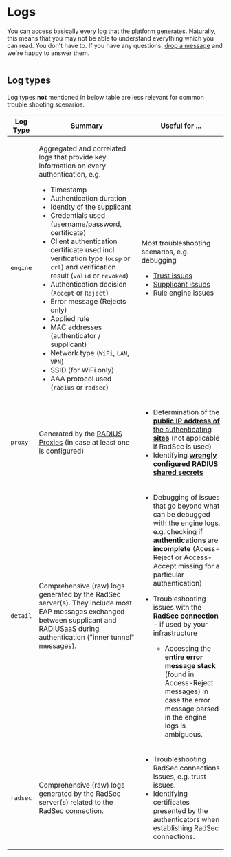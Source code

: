 # Logs

You can access basically every log that the platform generates. Naturally, this means that you may not be able to understand everything which you can read. You don't have to. If you have any questions, [drop a message](https://www.radius-as-a-service.com/drop-a-question) and we're happy to answer them.

<figure><img src="../../../.gitbook/assets/2024-05-13_12h16_21.gif" alt=""><figcaption></figcaption></figure>

## Log types

Log types **not** mentioned in below table are less relevant for common trouble shooting scenarios.

| Log Type | Summary                                                                                                                                                                                                                                                                                                                                                                                                                                                                                                                                                                                                                                                                                                                                                                                                                 | Useful for ...                                                                                                                                                                                                                                                                                                                                                                                                                                                                                                                                              |
| -------- | ----------------------------------------------------------------------------------------------------------------------------------------------------------------------------------------------------------------------------------------------------------------------------------------------------------------------------------------------------------------------------------------------------------------------------------------------------------------------------------------------------------------------------------------------------------------------------------------------------------------------------------------------------------------------------------------------------------------------------------------------------------------------------------------------------------------------- | ----------------------------------------------------------------------------------------------------------------------------------------------------------------------------------------------------------------------------------------------------------------------------------------------------------------------------------------------------------------------------------------------------------------------------------------------------------------------------------------------------------------------------------------------------------- |
| `engine` | <p>Aggregated and correlated logs that provide key information on every authentication, e.g.</p><ul><li>Timestamp</li><li>Authentication duration</li><li>Identity of the supplicant</li><li>Credentials used (username/password, certificate)</li><li>Client authentication certificate used incl. verification type (<code>ocsp</code> or <code>crl</code>) and verification result (<code>valid</code> or <code>revoked</code>)</li><li>Authentication decision (<code>Accept</code> or <code>Reject</code>)</li><li>Error message (Rejects only)</li><li>Applied rule</li><li>MAC addresses (authenticator / supplicant)</li><li>Network type (<code>WiFi</code>, <code>LAN</code>, <code>VPN</code>)</li><li>SSID (for WiFi only)</li><li>AAA protocol used (<code>radius</code> or <code>radsec</code>)</li></ul> | <p>Most troubleshooting scenarios, e.g. debugging</p><ul><li><a href="../../other/troubleshooting/#unknown-ca">Trust issues</a></li><li><a href="../../other/troubleshooting/#fatal-decrypt-or-access-denied">Supplicant issues</a></li><li>Rule engine issues</li></ul>                                                                                                                                                                                                                                                                                    |
| `proxy`  | Generated by the [RADIUS Proxies](../settings/settings-proxy.md) (in case at least one is configured)                                                                                                                                                                                                                                                                                                                                                                                                                                                                                                                                                                                                                                                                                                                   | <ul><li>Determination of the <a href="../../other/faqs/general.md#how-can-i-identify-the-public-ip-address-pip-of-the-site-from-which-an-authentication-originates"><strong>public IP address of</strong> the authenticating <strong>sites</strong></a> (not applicable if RadSec is used)</li><li>Identifying <a href="../../other/troubleshooting/#wrong-shared-radius-secret"><strong>wrongly configured RADIUS shared secrets</strong></a></li></ul>                                                                                                    |
| `detail` | Comprehensive (raw) logs generated by the RadSec server(s). They include most EAP messages exchanged between supplicant and RADIUSaaS during authentication ("inner tunnel" messages).                                                                                                                                                                                                                                                                                                                                                                                                                                                                                                                                                                                                                                  | <ul><li>Debugging of issues that go beyond what can be debugged with the engine logs, e.g. checking if <strong>authentications</strong> are <strong>incomplete</strong> (Acess-Reject or Access-Accept missing for a particular authentication)</li><li><p>Troubleshooting issues with the <strong>RadSec connection</strong> - if used by your infrastructure</p><ul><li>Accessing the <strong>entire error message stack</strong> (found in Access-Reject messages) in case the error message parsed in the engine logs is ambiguous.</li></ul></li></ul> |
| `radsec` | Comprehensive (raw) logs generated by the RadSec server(s) related to the RadSec connection.                                                                                                                                                                                                                                                                                                                                                                                                                                                                                                                                                                                                                                                                                                                            | <ul><li>Troubleshooting RadSec connections issues, e.g. trust issues.</li><li>Identifying certificates presented by the authenticators when establishing RadSec connections.</li></ul>                                                                                                                                                                                                                                                                                                                                                                      |
